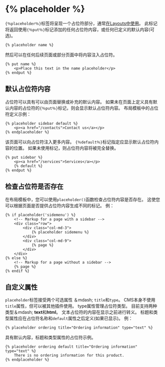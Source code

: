 # {% placeholder %}

`{％placeholder％}`标签将呈现一个占位符部分，通常[在Layouts中使用](../cms/layouts#placeholders)。 此标记将返回使用`{％put％}`标记添加的任何占位符内容，或任何已定义的默认内容(可选)。
    
    {% placeholder name %}

然后可以在任何后续页面或部分页面中将内容注入占位符。

    {% put name %}
        <p>Place this text in the name placeholder</p>
    {% endput %}

<a name="default-placeholder-content"></a>
## 默认占位符内容

占位符可以具有可以由页面替换或补充的默认内容。 如果未在页面上定义具有默认内容的占位符的`{％put％}`标记，则会显示默认占位符内容。 布局模板中的占位符定义示例：

    {% placeholder sidebar default %}
        <p><a href="/contacts">Contact us</a></p>
    {% endplaceholder %}

该页面可以向占位符注入更多内容。 `{％default％}`标记指定应显示默认占位符内容的位置。 如果未使用标记，则占位符内容将被完全替换。

    {% put sidebar %}
        <p><a href="/services">Services</a></p>
        {% default %}
    {% endput %}

<a name="checking-placeholder-exits"></a>
## 检查占位符是否存在

在布局模板中，您可以使用`placeholder()`函数检查占位符内容是否存在。 这使您可以根据页面是否提供占位符内容生成不同的标记。 例：

    {% if placeholder('sidemenu') %}
        <!-- Markup for a page with a sidebar -->
        <div class="row">
            <div class="col-md-3">
                {% placeholder sidemenu %}
            </div>
            <div class="col-md-9">
                {% page %}
            </div>
        </div>
    {% else %}
        <!-- Markup for a page without a sidebar -->
        {% page %}
    {% endif %}

<a name="custom-placeholder-attributes"></a>
## 自定义属性

`placeholder`标签接受两个可选属性 ＆mdash; `title`和`type`。 CMS本身不使用`title`属性，但可以被其他插件使用。 type属性管理占位符类型。 目前支持两种类型＆mdash; **text**和**html**。 文本占位符的内容在显示之前进行转义。 标题和类型属性应在占位符名称和`default`属性之后定义(如果已显示)。 例：

    {% placeholder ordering title="Ordering information" type="text" %}

具有默认内容，标题和类型属性的占位符示例。

    {% placeholder ordering default title="Ordering information" type="text" %}
        There is no ordering information for this product.
    {% endplaceholder %}
